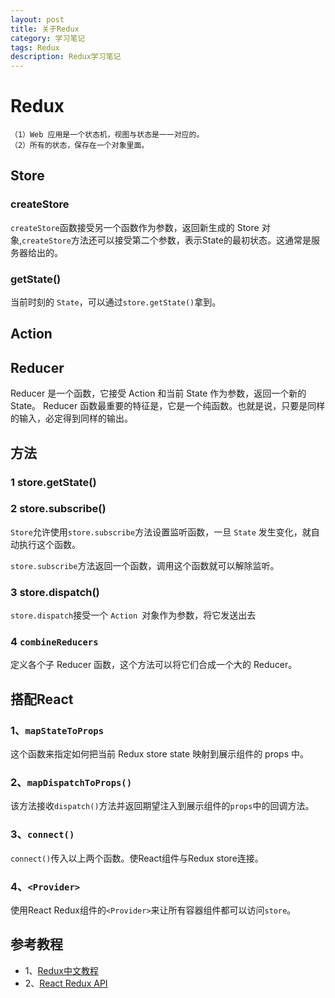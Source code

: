 ```yaml
---
layout: post
title: 关于Redux
category: 学习笔记
tags: Redux
description: Redux学习笔记
---
```


# Redux
```
（1）Web 应用是一个状态机，视图与状态是一一对应的。
（2）所有的状态，保存在一个对象里面。
```

## Store
### createStore
`createStore`函数接受另一个函数作为参数，返回新生成的 Store 对象,`createStore`方法还可以接受第二个参数，表示State的最初状态。这通常是服务器给出的。

### getState()
当前时刻的 `State`，可以通过`store.getState()`拿到。

## Action
## Reducer
Reducer 是一个函数，它接受 Action 和当前 State 作为参数，返回一个新的 State。
Reducer 函数最重要的特征是，它是一个纯函数。也就是说，只要是同样的输入，必定得到同样的输出。

## 方法
### 1 store.getState()
### 2 store.subscribe()
`Store`允许使用`store.subscribe`方法设置监听函数，一旦 `State` 发生变化，就自动执行这个函数。

`store.subscribe`方法返回一个函数，调用这个函数就可以解除监听。

### 3 store.dispatch()
`store.dispatch`接受一个 `Action `对象作为参数，将它发送出去

### 4 `combineReducers`
定义各个子 Reducer 函数，这个方法可以将它们合成一个大的 Reducer。

## 搭配React
### 1、`mapStateToProps `
这个函数来指定如何把当前 Redux store state 映射到展示组件的 props 中。

### 2、`mapDispatchToProps()`
该方法接收`dispatch()`方法并返回期望注入到展示组件的`props`中的回调方法。

### 3、`connect()`
`connect()`传入以上两个函数。使React组件与Redux store连接。

### 4、`<Provider>` 
使用React Redux组件的`<Provider>`来让所有容器组件都可以访问`store`。

## 参考教程
* 1、[Redux中文教程](http://www.redux.org.cn/)
* 2、[React Redux API](https://github.com/reactjs/react-redux/blob/master/docs/api.md)